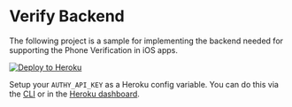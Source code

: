 # Verify Backend

The following project is a sample for implementing the backend needed for supporting the Phone Verification in iOS apps.

[![Deploy to Heroku](https://www.herokucdn.com/deploy/button.svg)](https://heroku.com/deploy?template=https://github.com/robinske/verify-server)

Setup your `AUTHY_API_KEY` as a Heroku config variable. You can do this via the [CLI](https://devcenter.heroku.com/articles/config-vars#managing-config-vars) or in the [Heroku dashboard](https://devcenter.heroku.com/articles/config-vars#using-the-heroku-dashboard).
